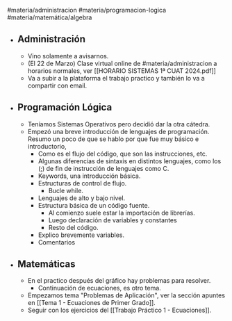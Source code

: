 #materia/administracion #materia/programacion-logica #materia/matemática/algebra 

- ## Administración
	- Vino solamente a avisarnos.
	-  (El 22 de Marzo) Clase virtual online de #materia/administracion  a horarios normales, ver [[HORARIO SISTEMAS 1ª CUAT 2024.pdf]]
	- Va a subir a la plataforma el trabajo practico y también lo va a compartir con email.
- ## Programación Lógica
	- Teníamos Sistemas Operativos pero decidió dar la otra cátedra.
	- Empezó una breve introducción de lenguajes de programación. Resumo un poco de que se hablo por que fue muy básico e introductorio,
	    - Como es el flujo del código, que son las instrucciones, etc.
	    - Algunas diferencias de sintaxis en distintos lenguajes, como los (;) de fin de instrucción de lenguajes como C.
	    - Keywords, una introducción básica.
	    - Estructuras de control de flujo.
	        - Bucle while.
	    - Lenguajes de alto y bajo nivel.
	    - Estructura básica de un código fuente.
	        - Al comienzo suele estar la importación de librerías.
	        - Luego declaración de variables y constantes
	        - Resto del código.
	    - Explico brevemente variables.
	    - Comentarios
- ## Matemáticas
	- En el practico después del gráfico hay problemas para resolver.
	    - Continuación de ecuaciones, es otro tema.
	- Empezamos tema "Problemas de Aplicación", ver la sección apuntes en [[Tema 1 - Ecuaciones de Primer Grado]].
	- Seguir con los ejercicios del [[Trabajo Práctico 1 - Ecuaciones]].

